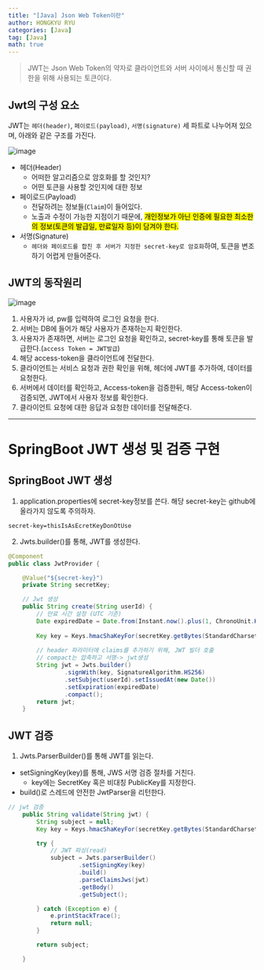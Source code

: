 ```yaml
---
title: "[Java] Json Web Token이란"
author: HONGKYU RYU
categories: [Java]
tag: [Java]
math: true
---
```

> JWT는 Json Web Token의 약자로 클라이언트와 서버 사이에서 통신할 때 권한을 위해 사용되는 토큰이다.

## Jwt의 구성 요소
JWT는 `헤더(header)`, `페이로드(payload)`, `서명(signature)` 세 파트로 나누어져 있으며, 아래와 같은 구조를 가진다.

![image](https://github.com/HongkyuRyu/HongkyuRyu.github.io/assets/69923886/5b33bf57-e5df-4093-ae31-37d933dc47b3)

- 헤더(Header)
    - 어떠한 알고리즘으로 암호화를 할 것인지?
    - 어떤 토큰을 사용할 것인지에 대한 정보
- 페이로드(Payload)
    - 전달하려는 정보들(`Claim`)이 들어있다.
    - 노출과 수정이 가능한 지점이기 때문에, <mark>개인정보가 아닌 인증에 필요한 최소한의 정보(토큰의 발급일, 만료일자 등)이 담겨야 한다.</mark>
- 서명(Signature)
    - `헤더와 페이로드를 합친 후 서버가 지정한 secret-key로 암호화`하여, 토큰을 변조하기 어렵게 만들어준다. 

## JWT의 동작원리
![image](https://github.com/HongkyuRyu/HongkyuRyu.github.io/assets/69923886/21258cb3-03bf-4d60-bf14-4473857f3836)

1. 사용자가 id, pw를 입력하여 로그인 요청을 한다.
2. 서버는 DB에 들어가 해당 사용자가 존재하는지 확인한다. 
3. 사용자가 존재하면, 서버는 로그인 요청을 확인하고, secret-key를 통해 토큰을 발급한다.(`access Token = JWT발급`)
4. 해당 access-token을 클라이언트에 전달한다.
5. 클라이언트는 서비스 요청과 권한 확인을 위해, 헤더에 JWT를 추가하여, 데이터를 요청한다.
6. 서버에서 데이터를 확인하고, Access-token을 검증한뒤, 해당 Access-token이 검증되면, JWT에서 사용자 정보를 확인한다.
7. 클라이언트 요청에 대한 응답과 요청한 데이터를 전달해준다.

-------

# SpringBoot JWT 생성 및 검증 구현
## SpringBoot JWT 생성
1. application.properties에 secret-key정보를 쓴다. 해당 secret-key는 github에 올라가지 않도록 주의하자.
```
secret-key=thisIsAsEcretKeyDonOtUse
```
2. Jwts.builder()를 통해, JWT를 생성한다.

```Java
@Component
public class JwtProvider {

    @Value("${secret-key}")
    private String secretKey;

    // Jwt 생성
    public String create(String userId) {
        // 만료 시간 설정 (UTC 기준)
        Date expiredDate = Date.from(Instant.now().plus(1, ChronoUnit.HOURS));
        
        Key key = Keys.hmacShaKeyFor(secretKey.getBytes(StandardCharsets.UTF_8))
        
        // header 파라미터에 claims를 추가하기 위해, JWT 빌더 호출
        // compact는 압축하고 서명-> jwt생성
        String jwt = Jwts.builder()
                .signWith(key, SignatureAlgorithm.HS256)
                .setSubject(userId).setIssuedAt(new Date())
                .setExpiration(expiredDate)
                .compact();
        return jwt;
    }

```
## JWT 검증
1. Jwts.ParserBuilder()를 통해 JWT를 읽는다. 
- setSigningKey(key)를 통해, JWS 서명 검증 절차를 거친다. 
    - key에는 SecretKey 혹은 비대칭 PublicKey를 지정한다.
- build()로 스레드에 안전한 JwtParser을 리턴한다.

```Java
// jwt 검증
    public String validate(String jwt) {
        String subject = null;
        Key key = Keys.hmacShaKeyFor(secretKey.getBytes(StandardCharsets.UTF_8));

        try {
            // JWT 파싱(read)
            subject = Jwts.parserBuilder()
                    .setSigningKey(key)
                    .build()
                    .parseClaimsJws(jwt)
                    .getBody()
                    .getSubject();

        } catch (Exception e) {
            e.printStackTrace();
            return null;
        }

        return subject;

    }

```
